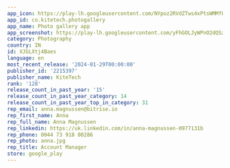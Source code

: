 ```yaml
---
app_icon: https://play-lh.googleusercontent.com/NYpoz2RVdZTws4xPtsWMMfQtgucR4UKal0PtM_tWb6X6w4Gh8TpTUC7NgiEGZNFfIIg
app_id: co.kitetech.photogallery
app_name: Photo gallery app
app_screenshot: https://play-lh.googleusercontent.com/yFhGOLJyWPnO2dQSzUMfTTqohOFlOnANIcFEBjOsSktUEJpR_tEkP1TLvgUXTvCYuPAy
category: Photography
country: IN
id: XJGLXtj4Baes
language: en
most_recent_release: '2024-01-29T00:00:00'
publisher_id: '2215397'
publisher_name: KiteTech
rank: '128'
release_count_in_past_year: '15'
release_count_in_past_year_category: 14
release_count_in_past_year_top_in_category: 31
rep_email: anna.magnussen@bitrise.io
rep_first_name: Anna
rep_full_name: Anna Magnussen
rep_linkedin: https://uk.linkedin.com/in/anna-magnussen-0977131b
rep_phone: 0044 73 918 00286
rep_photo: anna.jpg
rep_title: Account Manager
store: google_play
---
```

